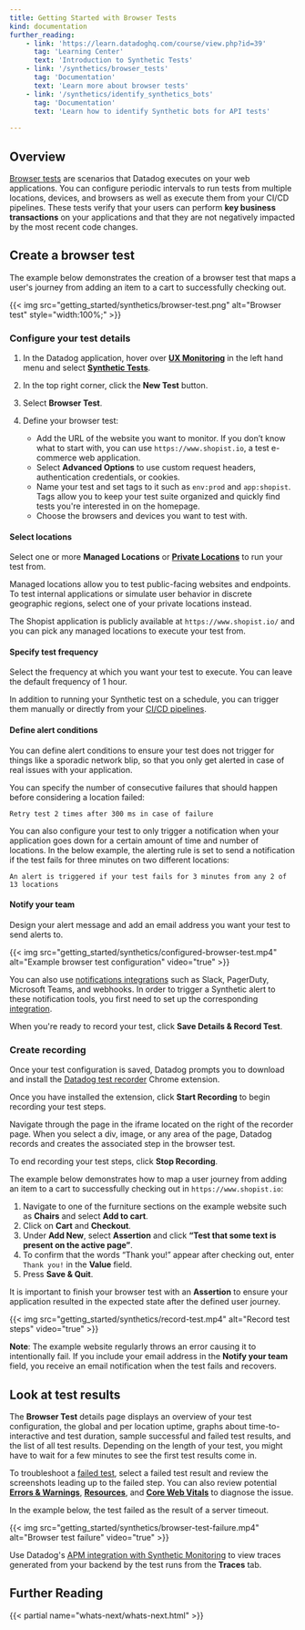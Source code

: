 ```yaml
---
title: Getting Started with Browser Tests
kind: documentation
further_reading:
    - link: 'https://learn.datadoghq.com/course/view.php?id=39'
      tag: 'Learning Center'
      text: 'Introduction to Synthetic Tests'
    - link: '/synthetics/browser_tests'
      tag: 'Documentation'
      text: 'Learn more about browser tests'
    - link: '/synthetics/identify_synthetics_bots'
      tag: 'Documentation'
      text: 'Learn how to identify Synthetic bots for API tests'
      
---
```


## Overview

[Browser tests][1] are scenarios that Datadog executes on your web applications. You can configure periodic intervals to run tests from multiple locations, devices, and browsers as well as execute them from your CI/CD pipelines. These tests verify that your users can perform **key business transactions** on your applications and that they are not negatively impacted by the most recent code changes.

## Create a browser test

The example below demonstrates the creation of a browser test that maps a user's journey from adding an item to a cart to successfully checking out. 

{{< img src="getting_started/synthetics/browser-test.png" alt="Browser test" style="width:100%;" >}}

### Configure your test details

1. In the Datadog application, hover over **[UX Monitoring][2]** in the left hand menu and select **[Synthetic Tests][2]**.
2. In the top right corner, click the **New Test** button.
3. Select **Browser Test**.
4. Define your browser test:

    - Add the URL of the website you want to monitor. If you don’t know what to start with, you can use `https://www.shopist.io`, a test e-commerce web application.
    - Select **Advanced Options** to use custom request headers, authentication credentials, or cookies. 
    - Name your test and set tags to it such as `env:prod` and `app:shopist`. Tags allow you to keep your test suite organized and quickly find tests you're interested in on the homepage.
    - Choose the browsers and devices you want to test with. 

#### Select locations

Select one or more **Managed Locations** or **[Private Locations][3]** to run your test from.

Managed locations allow you to test public-facing websites and endpoints. To test internal applications or simulate user behavior in discrete geographic regions, select one of your private locations instead.

The Shopist application is publicly available at `https://www.shopist.io/` and you can pick any managed locations to execute your test from.

#### Specify test frequency

Select the frequency at which you want your test to execute. You can leave the default frequency of 1 hour.

In addition to running your Synthetic test on a schedule, you can trigger them manually or directly from your [CI/CD pipelines][4].


#### Define alert conditions

You can define alert conditions to ensure your test does not trigger for things like a sporadic network blip, so that you only get alerted in case of real issues with your application.

You can specify the number of consecutive failures that should happen before considering a location failed:

```text
Retry test 2 times after 300 ms in case of failure
```

You can also configure your test to only trigger a notification when your application goes down for a certain amount of time and number of locations. In the below example, the alerting rule is set to send a notification if the test fails for three minutes on two different locations:

```text
An alert is triggered if your test fails for 3 minutes from any 2 of 13 locations
```

#### Notify your team

Design your alert message and add an email address you want your test to send alerts to.

{{< img src="getting_started/synthetics/configured-browser-test.mp4" alt="Example browser test configuration" video="true"  >}}

You can also use [notifications integrations][5] such as Slack, PagerDuty, Microsoft Teams, and webhooks. In order to trigger a Synthetic alert to these notification tools, you first need to set up the corresponding [integration][12].

When you're ready to record your test, click **Save Details & Record Test**.

### Create recording

Once your test configuration is saved, Datadog prompts you to download and install the [Datadog test recorder][6] Chrome extension. 

Once you have installed the extension, click **Start Recording** to begin recording your test steps.

Navigate through the page in the iframe located on the right of the recorder page. When you select a div, image, or any area of the page, Datadog records and creates the associated step in the browser test. 

To end recording your test steps, click **Stop Recording**.

The example below demonstrates how to map a user journey from adding an item to a cart to successfully checking out in `https://www.shopist.io`:

1. Navigate to one of the furniture sections on the example website such as **Chairs** and select **Add to cart**.
2. Click on **Cart** and **Checkout**.
3. Under **Add New**, select **Assertion** and click **“Test that some text is present on the active page”**.
4. To confirm that the words “Thank you!” appear after checking out, enter `Thank you!` in the **Value** field. 
5. Press **Save & Quit**.

It is important to finish your browser test with an **Assertion** to ensure your application resulted in the expected state after the defined user journey.

{{< img src="getting_started/synthetics/record-test.mp4" alt="Record test steps" video="true"  >}}

**Note**: The example website regularly throws an error causing it to intentionally fail. If you include your email address in the **Notify your team** field, you receive an email notification when the test fails and recovers.

## Look at test results

The **Browser Test** details page displays an overview of your test configuration, the global and per location uptime, graphs about time-to-interactive and test duration, sample successful and failed test results, and the list of all test results. Depending on the length of your test, you might have to wait for a few minutes to see the first test results come in.

To troubleshoot a [failed test][7], select a failed test result and review the screenshots leading up to the failed step. You can also review potential **[Errors & Warnings][8]**, **[Resources][9]**, and **[Core Web Vitals][10]** to diagnose the issue. 

In the example below, the test failed as the result of a server timeout.

{{< img src="getting_started/synthetics/browser-test-failure.mp4" alt="Browser test failure" video="true"  >}}

Use Datadog's [APM integration with Synthetic Monitoring][11] to view traces generated from your backend by the test runs from the **Traces** tab.

## Further Reading

{{< partial name="whats-next/whats-next.html" >}}


[1]: /synthetics/browser_tests/
[2]: https://app.datadoghq.com/synthetics/list
[3]: /getting_started/synthetics/private_location
[4]: /synthetics/ci
[5]: /integrations/#cat-notification
[6]: https://chrome.google.com/webstore/detail/datadog-test-recorder/kkbncfpddhdmkfmalecgnphegacgejoa
[7]: /synthetics/browser_tests/test_results#test-failure
[8]: /synthetics/browser_tests/test_results#errors
[9]: /synthetics/browser_tests/test_results#resources
[10]: /synthetics/browser_tests/test_results#page-performance
[11]: /synthetics/apm/
[12]: https://app.datadoghq.com/account/settings

